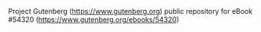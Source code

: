 Project Gutenberg (https://www.gutenberg.org) public repository for
eBook #54320 (https://www.gutenberg.org/ebooks/54320)

